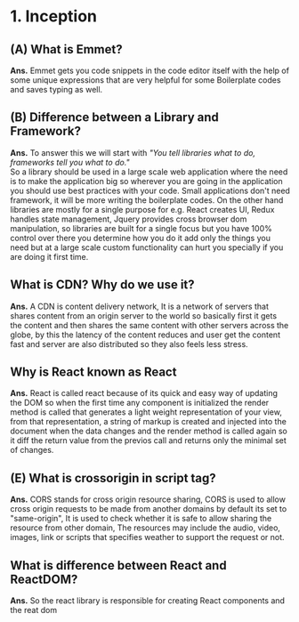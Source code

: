 <h1>1. Inception</h1>

<h2>(A) What is Emmet?</h2>

<p><strong>Ans.</strong> Emmet gets you code snippets in the code editor itself with the help of some unique expressions that are very helpful for some Boilerplate codes and saves typing as well.</p>

<h2>(B) Difference between a Library and Framework?</h2>
<p><strong>Ans.</strong>
To answer this we will start with <em>"You tell libraries what to do, frameworks tell you what to do."</em><br>
So a library should be used in a large scale web application where the need is to make the application big so wherever you are going in the application you should use best practices with your code. Small applications don't need framework, it will be more writing the boilerplate codes.
On the other hand libraries are mostly for a single purpose for e.g. React creates UI, Redux handles state management, Jquery provides cross browser dom manipulation, so libraries are built for a single focus but you have 100% control over there you determine how you do it add only the things you need but at a large scale custom functionality can hurt you specially if you are doing it first time.
</p>

<h2>What is CDN? Why do we use it?</h2>
<p><strong>Ans.</strong>
A CDN is content delivery network, It is a network of servers that shares content from an origin server to the world so basically first it gets the content and then shares the same content with other servers across the globe, by this the latency of the content reduces and user get the content fast and server are also distributed so they also feels less stress.
</p>
<h2>Why is React known as React</h2>
<p><strong>Ans.</strong>
 React is called react because of its quick and easy way of updating the DOM so when the first time any component is initialized the render method is called that generates a light weight representation of your view, from that representation, a string of markup is created and injected into the document when the data changes and the render method is called again so it diff the return value from the previos call and returns only the minimal set of changes.
</p>
<h2>(E) What is crossorigin in script tag?</h2>
<p><strong>Ans.</strong>
CORS stands for cross origin resource sharing, CORS is used to allow cross origin requests to be made from another domains by default its set to "same-origin", It is used to check whether it is safe to allow sharing the resource from other domain, The resources may include the audio, video, images, link or scripts that specifies weather to support the request or not. 
</p>
<h2>What is difference between React and ReactDOM?</h2>
<p><strong>Ans.</strong>
So the react library is responsible for creating React components and the reat dom 
</p>